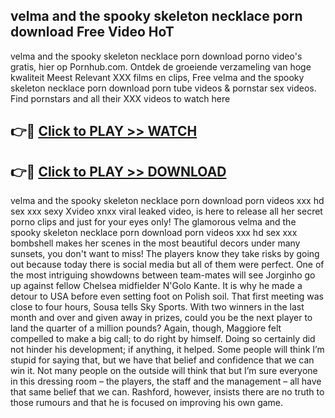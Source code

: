 ## velma and the spooky skeleton necklace porn download Free Video HoT 

velma and the spooky skeleton necklace porn download porno video's gratis, hier op Pornhub.com. Ontdek de groeiende verzameling van hoge kwaliteit Meest Relevant XXX films en clips,
Free velma and the spooky skeleton necklace porn download porn tube videos & pornstar sex videos. Find pornstars and all their XXX videos to watch here


## 👉🔴 [Click to PLAY >> WATCH](http://us.freeplayer.one?title=velma_and_the_spooky_skeleton_necklace_porn_download&ref=16D)

## 👉🔴 [Click to PLAY >> DOWNLOAD](http://us.freeplayer.one?title=velma_and_the_spooky_skeleton_necklace_porn_download&ref=16D)


velma and the spooky skeleton necklace porn download porn videos xxx hd sex xxx sexy Xvideo xnxx viral leaked video, is here to release all her secret porno clips and just for your eyes only! The glamorous velma and the spooky skeleton necklace porn download porn videos xxx hd sex xxx bombshell makes her scenes in the most beautiful decors under many sunsets, you don't want to miss! The players know they take risks by going out because today there is social media but all of them were perfect. One of the most intriguing showdowns between team-mates will see Jorginho go up against fellow Chelsea midfielder N'Golo Kante. It is why he made a detour to USA before even setting foot on Polish soil. That first meeting was close to four hours, Sousa tells Sky Sports. With two winners in the last month and over and given away in prizes, could you be the next player to land the quarter of a million pounds? Again, though, Maggiore felt compelled to make a big call; to do right by himself. Doing so certainly did not hinder his development; if anything, it helped. Some people will think I’m stupid for saying that, but we have that belief and confidence that we can win it. Not many people on the outside will think that but I’m sure everyone in this dressing room – the players, the staff and the management – all have that same belief that we can. Rashford, however, insists there are no truth to those rumours and that he is focused on improving his own game.